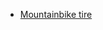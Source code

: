 * [Mountainbike tire](https://guides.wiggle.jp/%E3%83%9E%E3%82%A6%E3%83%B3%E3%83%86%E3%83%B3%E3%83%90%E3%82%A4%E3%82%AF%E3%82%BF%E3%82%A4%E3%83%A4%E3%82%AC%E3%82%A4%E3%83%89)
